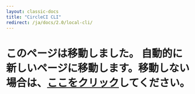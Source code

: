 ```yaml
---
layout: classic-docs
title: "CircleCI CLI"
redirect: /ja/docs/2.0/local-cli/
---
```


<h1>このページは移動しました。 自動的に新しいページに移動します。移動しない場合は、<a href="/ja/docs/2.0/local-cli/">ここをクリック</a>してください。</h1>
